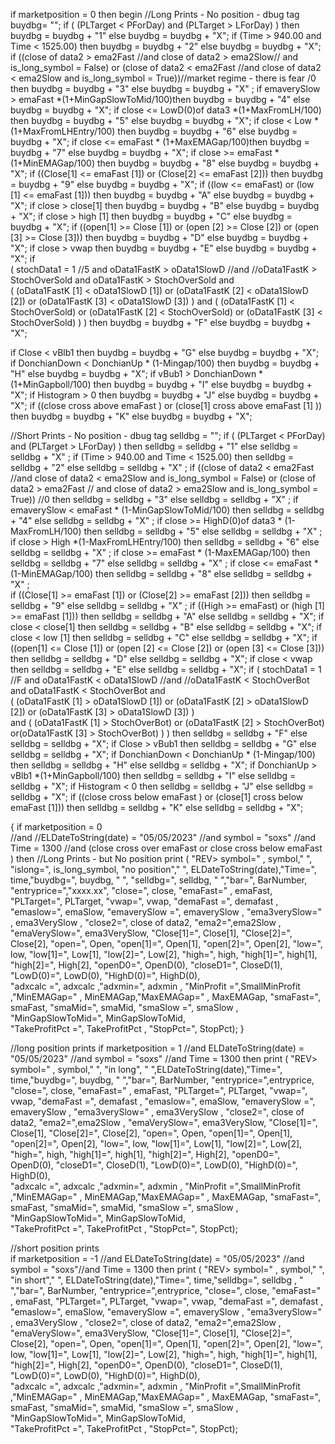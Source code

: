 if marketposition = 0 then 
begin
//Long Prints - No position - dbug tag
buydbg= "";
if (
(PLTarget < PForDay) and (PLTarget > LForDay)
)  then 
buydbg = buydbg + "1" else buydbg = buydbg + "X";
if (Time > 940.00 and Time < 1525.00) then 
buydbg = buydbg + "2" else buydbg = buydbg + "X";
if ((close of data2 > ema2Fast //and close of data2 > ema2Slow//
 and is_long_symbol = False) 
or
(close of data2 < ema2Fast          //and close of data2 < ema2Slow 
and is_long_symbol = True))//market regime - there is fear /0
 then
buydbg = buydbg + "3" else buydbg = buydbg + "X" ;
if emaverySlow > emaFast *(1+MinGapSlowToMid/100)then 
buydbg = buydbg + "4" else buydbg = buydbg + "X";
if close <= LowD(0)of data3 *(1+MaxFromLH/100) then 
buydbg = buydbg + "5" else buydbg = buydbg + "X";
if close < Low *(1+MaxFromLHEntry/100)  then 
buydbg = buydbg + "6" else buydbg = buydbg + "X";
if close <= emaFast * (1+MaxEMAGap/100)then
buydbg = buydbg + "7" else buydbg = buydbg + "X";
if close >= emaFast * (1+MinEMAGap/100) then
buydbg = buydbg + "8" else buydbg = buydbg + "X";
if ((Close[1] <= emaFast [1]) or (Close[2] <= emaFast [2])) then
buydbg = buydbg + "9" else buydbg = buydbg + "X";
if ((low <= emaFast) or (low [1] <= emaFast [1]))   then
buydbg = buydbg + "A" else buydbg = buydbg + "X";
if close > close[1]   then
buydbg = buydbg + "B" else buydbg = buydbg + "X";
if close > high [1]   then
buydbg = buydbg + "C" else buydbg = buydbg + "X";
if ((open[1] >= Close [1]) or (open [2] >= Close [2]) or (open [3] >= Close [3]))  then
buydbg = buydbg + "D" else buydbg = buydbg + "X";
if close > vwap  then
buydbg = buydbg + "E" else buydbg = buydbg + "X";
if  
(
stochData1 = 1  //5
and
oData1FastK > oData1SlowD 
//and
//oData1FastK > StochOverSold 
and
oData1FastK > StochOverSold
and  
(
(oData1FastK [1] < oData1SlowD [1]) or (oData1FastK [2] < oData1SlowD [2]) 
or (oData1FastK [3] < oData1SlowD [3])
) 
and
(
(oData1FastK [1] < StochOverSold) or (oData1FastK [2] < StochOverSold) or 
(oData1FastK [3] < StochOverSold) 
)
)
 then
buydbg = buydbg + "F" else buydbg = buydbg + "X";

if Close < vBlb1   then
buydbg = buydbg + "G" else buydbg = buydbg + "X";
if DonchianDown < DonchianUp * (1-Mingap/100)  then
buydbg = buydbg + "H" else buydbg = buydbg + "X";
if vBub1 > DonchianDown *(1+MinGapboll/100)  then
buydbg = buydbg + "I" else buydbg = buydbg + "X";
if Histogram > 0  then
buydbg = buydbg + "J" else buydbg = buydbg + "X";
if ((close cross above emaFast ) or (close[1] cross above emaFast [1] ))  then
buydbg = buydbg + "K" else buydbg = buydbg + "X";


//Short Prints - No position - dbug tag
selldbg = "";
if (
(PLTarget < PForDay) and (PLTarget > LForDay)
)  then
selldbg = selldbg + "1" else selldbg = selldbg + "X" ;
if (Time > 940.00 and Time < 1525.00) then
selldbg = selldbg + "2" else selldbg = selldbg + "X" ;
if ((close of data2 < ema2Fast //and close of data2 < ema2Slow 
and is_long_symbol = False) 
or 
(close of data2 > ema2Fast // and close of data2 > ema2Slow 
and is_long_symbol = True)) //0
then
selldbg = selldbg + "3" else selldbg = selldbg + "X" ;
if emaverySlow < emaFast * (1-MinGapSlowToMid/100) then
selldbg = selldbg + "4" else selldbg = selldbg + "X" ;
if close >= HighD(0)of data3 * (1-MaxFromLH/100) then
selldbg = selldbg + "5" else selldbg = selldbg + "X" ;
if close > High *(1-MaxFromLHEntry/100) then
selldbg = selldbg + "6" else selldbg = selldbg + "X" ;
if close >= emaFast * (1-MaxEMAGap/100) then
selldbg = selldbg + "7" else selldbg = selldbg + "X" ;
if close <= emaFast * (1-MinEMAGap/100) then
selldbg = selldbg + "8" else selldbg = selldbg + "X" ;  
if ((Close[1] >= emaFast [1]) or (Close[2] >= emaFast [2]))  then
selldbg = selldbg + "9" else selldbg = selldbg + "X" ; 
if ((High >= emaFast)  or (high [1] >= emaFast [1]))    then
selldbg = selldbg + "A" else selldbg = selldbg + "X";
if close < close[1] then
selldbg = selldbg + "B" else selldbg = selldbg + "X";
if close < low [1] then
selldbg = selldbg + "C" else selldbg = selldbg + "X";
if ((open[1] <= Close [1]) or (open [2] <= Close [2]) or (open [3] <= Close [3]))  then
selldbg = selldbg + "D" else selldbg = selldbg + "X";
if close < vwap  then
selldbg = selldbg + "E" else selldbg = selldbg + "X";
if 
(
stochData1 = 1 //F
and
oData1FastK < oData1SlowD 
//and
//oData1FastK < StochOverBot 
and
oData1FastK < StochOverBot
and  
(
(oData1FastK [1] > oData1SlowD [1]) or (oData1FastK [2] > oData1SlowD [2]) or (oData1FastK [3] > oData1SlowD [3])
)  
and
(
(oData1FastK [1] > StochOverBot) or (oData1FastK [2] > StochOverBot) or(oData1FastK [3] > StochOverBot) 
)
)
then
selldbg = selldbg + "F" else selldbg = selldbg + "X";
if Close > vBub1     then
selldbg = selldbg + "G" else selldbg = selldbg + "X";
if DonchianDown < DonchianUp * (1-Mingap/100)  then
selldbg = selldbg + "H" else selldbg = selldbg + "X";
if DonchianUp > vBlb1 *(1+MinGapboll/100)  then
selldbg = selldbg + "I" else selldbg = selldbg + "X";
if Histogram < 0 then
selldbg = selldbg + "J" else selldbg = selldbg + "X";
if ((close cross below emaFast ) or (close[1] cross below emaFast  [1]))  then                                                                                                                                       selldbg = selldbg + "K" else selldbg = selldbg + "X";




{
if marketposition = 0  
//and
//ELDateToString(date) = "05/05/2023" //and symbol = "soxs" //and Time = 1300
//and (close cross over emaFast  or close cross below emaFast )
then
//Long Prints - but No position
print ( "REV> symbol=" , symbol," ", "islong=", is_long_symbol,  "no position","  ", ELDateToString(date),"Time=", time,"buydbg=", buydbg, "  ", "selldbg=", selldbg,
 "     ","bar=", BarNumber,
"entryprice=","xxxx.xx", 
"close=", close, "emaFast=" , emaFast,
"PLTarget=", PLTarget,
"vwap=", vwap,
"demaFast =", demafast , "emaslow=", emaSlow,
"emaverySlow =", emaverySlow , "ema3verySlow=" , ema3VerySlow , 
"close2=", close of data2, "ema2=",ema2Slow , "emaVerySlow=", ema3VerySlow, 
"Close[1]=", Close[1], "Close[2]=", Close[2],
"open=", Open, "open[1]=", Open[1], "open[2]=", Open[2],
"low=", low, "low[1]=", Low[1], "low[2]=", Low[2],
"high=", high, "high[1]=", high[1], "high[2]=", High[2],
"openD0=", OpenD(0), "closeD1=", CloseD(1),
"LowD(0)=", LowD(0), "HighD(0)=", HighD(0),  
"adxcalc =", adxcalc ,"adxmin=", adxmin , "MinProfit =",SmallMinProfit
 ,"MinEMAGap=" , MinEMAGap,"MaxEMAGap=" , MaxEMAGap,
 "smaFast=", smaFast, "smaMid=", smaMid, "smaSlow =", smaSlow ,
  "MinGapSlowToMid=", MinGapSlowToMid,  
"TakeProfitPct =", TakeProfitPct , "StopPct=", StopPct);
}


//long position prints
if marketposition = 1 
//and ELDateToString(date) = "05/05/2023" //and symbol = "soxs" //and Time = 1300
then 
print ( "REV> symbol=" , symbol," ",  "in long", "      ",ELDateToString(date),"Time=", time,"buydbg=", buydbg, "     ","bar=", BarNumber,
"entryprice=",entryprice, 
"close=", close, "emaFast=" , emaFast,
"PLTarget=", PLTarget,
"vwap=", vwap,
"demaFast =", demafast , "emaslow=", emaSlow,
"emaverySlow =", emaverySlow , "ema3verySlow=" , ema3VerySlow , 
"close2=", close of data2, "ema2=",ema2Slow , "emaVerySlow=", ema3VerySlow, 
"Close[1]=", Close[1], "Close[2]=", Close[2],
"open=", Open, "open[1]=", Open[1], "open[2]=", Open[2],
"low=", low, "low[1]=", Low[1], "low[2]=", Low[2],
"high=", high, "high[1]=", high[1], "high[2]=", High[2],
"openD0=", OpenD(0), "closeD1=", CloseD(1),
"LowD(0)=", LowD(0), "HighD(0)=", HighD(0),  
"adxcalc =", adxcalc ,"adxmin=", adxmin , "MinProfit =",SmallMinProfit
 ,"MinEMAGap=" , MinEMAGap,"MaxEMAGap=" , MaxEMAGap,
 "smaFast=", smaFast, "smaMid=", smaMid, "smaSlow =", smaSlow ,
  "MinGapSlowToMid=", MinGapSlowToMid,  
"TakeProfitPct =", TakeProfitPct , "StopPct=", StopPct);


//short position prints       
if marketposition = -1 
//and ELDateToString(date) = "05/05/2023" //and symbol = "soxs"//and Time = 1300
then 
print ( "REV> symbol=" , symbol," ", "in short","     ", ELDateToString(date),"Time=", time,"selldbg=", selldbg , "     ","bar=", BarNumber,
"entryprice=",entryprice, 
"close=", close, "emaFast=" , emaFast,
"PLTarget=", PLTarget,
"vwap=", vwap,
"demaFast =", demafast , "emaslow=", emaSlow,
"emaverySlow =", emaverySlow , "ema3verySlow=" , ema3VerySlow , 
"close2=", close of data2, "ema2=",ema2Slow , "emaVerySlow=", ema3VerySlow, 
"Close[1]=", Close[1], "Close[2]=", Close[2],
"open=", Open, "open[1]=", Open[1], "open[2]=", Open[2],
"low=", low, "low[1]=", Low[1], "low[2]=", Low[2],
"high=", high, "high[1]=", high[1], "high[2]=", High[2],
"openD0=", OpenD(0), "closeD1=", CloseD(1),
"LowD(0)=", LowD(0), "HighD(0)=", HighD(0),  
"adxcalc =", adxcalc ,"adxmin=", adxmin , "MinProfit =",SmallMinProfit
 ,"MinEMAGap=" , MinEMAGap,"MaxEMAGap=" , MaxEMAGap,
 "smaFast=", smaFast, "smaMid=", smaMid, "smaSlow =", smaSlow ,
  "MinGapSlowToMid=", MinGapSlowToMid,  
"TakeProfitPct =", TakeProfitPct , "StopPct=", StopPct);




